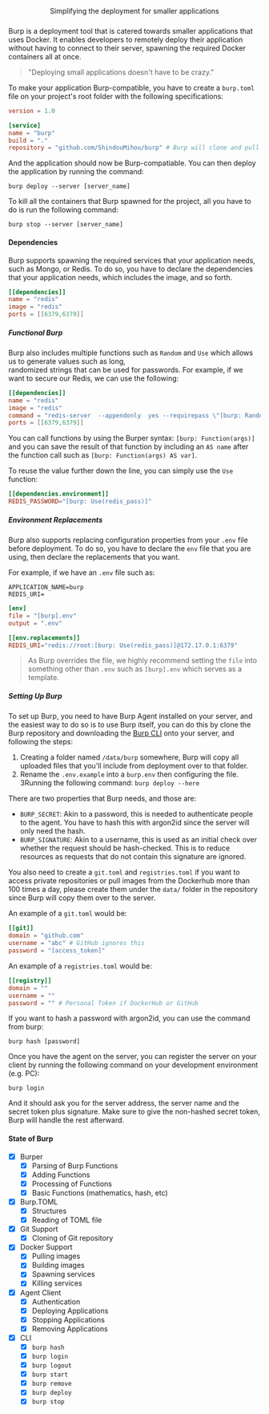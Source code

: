 <div align="center">Simplifying the deployment for smaller applications</div>

###

Burp is a deployment tool that is catered towards smaller applications that uses Docker. 
It enables developers to remotely deploy their application without having to connect to their 
server, spawning the required Docker containers all at once.

>  "Deploying small applications doesn't have to be crazy."

To make your application Burp-compatible, you have to create a `burp.toml` file on your project's 
root folder with the following specifications:
```toml
version = 1.0

[service]
name = "burp"
build = "."
repository = "github.com/ShindouMihou/burp" # Burp will clone and pull the source code from here
```

And the application should now be Burp-compatiable. You can then deploy the application by running the 
command:
```shell
burp deploy --server [server_name]
```

To kill  all the containers that Burp spawned for the project, all you have to do is run the 
following command:
```shell
burp stop --server [server_name]
```

#### Dependencies

Burp supports spawning the required services that your application needs, such as Mongo, or Redis. To do so, 
you have to declare the dependencies that your application needs, which includes the image, and so  forth.

```toml
[[dependencies]]
name = "redis"
image = "redis"
ports = [[6379,6379]]
```

##### Functional Burp

Burp also includes multiple functions such as `Random` and `Use` which allows us to generate values such as long,  
randomized strings that can be used for passwords. For example, if we want to secure our Redis, we can use the following:
```toml
[[dependencies]]
name = "redis"
image = "redis"
command = "redis-server  --appendonly  yes --requirepass \"[burp: Random(12) AS redis_pass]\""
ports = [[6379,6379]]
```

You can call functions by using the Burper syntax: `[burp: Function(args)]` and you can save the result of that function 
by including an `AS name` after the function call such as `[burp: Function(args) AS var]`.

To reuse the value further down the line, you can simply use the `Use` function:
```toml
[[dependencies.environment]]
REDIS_PASSWORD="[burp: Use(redis_pass)]"
```

##### Environment Replacements

Burp also supports replacing configuration properties from your `.env` file before deployment. To do so, you 
have to declare the `env` file that you are using, then declare the replacements that you want.

For example, if we have an `.env` file such as:
```dotenv
APPLICATION_NAME=burp
REDIS_URI=
```
```toml
[env]
file = "[burp].env"
output = ".env"

[[env.replacements]]
REDIS_URI="redis://root:[burp: Use(redis_pass)]@172.17.0.1:6379"
```

> As Burp overrides the file, we highly recommend setting the `file` into something other than `.env` such as 
> `[burp].env` which serves as a template.

##### Setting Up Burp

To set up Burp, you need to have Burp Agent installed on your server, and the easiest way to do so is to use Burp itself, 
you can do this by clone the Burp repository and downloading the [Burp CLI](https://github.com/ShindouMihou/burp/releases) onto 
your server, and following the steps:

1. Creating a folder named `/data/burp` somewhere, Burp will copy all uploaded files that you'll include from deployment over to that folder.
2. Rename the `.env.example` into a `burp.env` then configuring the file.
3Running the following command: `burp deploy --here`

There are two properties that Burp needs, and those are:
- `BURP_SECRET`: Akin to a password, this is needed to authenticate people to the agent. You have to hash this with argon2id since
the server will only need the hash.
- `BURP_SIGNATURE`: Akin to a username, this is used as an initial check over whether the request should be hash-checked. This is 
to reduce resources as requests that do not contain this signature are ignored.

You also need to create a `git.toml` and `registries.toml` if you want to access private repositories or pull images 
from the Dockerhub more than 100 times a day, please create them under the `data/` folder in the repository since 
Burp will copy them over to the server.

An example of a `git.toml` would be:
```toml
[[git]]
domain = "github.com"
username = "abc" # GitHub ignores this
password = "[access_token]"
```

An example of a `registries.toml` would be:
```toml
[[registry]]
domain = ""
username = ""
password = "" # Personal Token if DockerHub or GitHub
```

If you want to hash a password with argon2id, you can use the command from burp:
```shell
burp hash [password]
```

Once you have the agent on the server, you can register the server on your client by running the following command on your 
development environment (e.g. PC):
```shell
burp login
```

And it should ask you for the server address, the server name and the secret token plus signature. Make sure to give the 
non-hashed secret token, Burp will handle the rest afterward.

#### State of Burp
- [x] Burper
  - [x] Parsing of Burp Functions
  - [x] Adding Functions
  - [x] Processing of Functions
  - [x] Basic Functions (mathematics, hash, etc)
- [x] Burp.TOML
  - [x] Structures
  - [x] Reading of TOML file
- [x] Git Support
  - [x] Cloning of Git repository
- [x] Docker Support
  - [x] Pulling images
  - [x] Building images
  - [x] Spawning services
  - [x] Killing services
- [x] Agent Client
  - [x] Authentication
  - [x] Deploying Applications
  - [x] Stopping Applications
  - [x] Removing Applications
- [x] CLI
  - [x] `burp hash`
  - [x] `burp login`
  - [x] `burp logout`
  - [x] `burp start`
  - [x] `burp remove`
  - [x] `burp deploy`
  - [x] `burp stop`